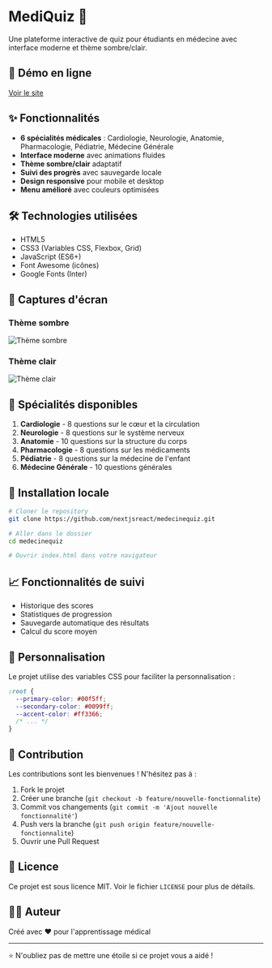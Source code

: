 # MediQuiz 🏥

Une plateforme interactive de quiz pour étudiants en médecine avec interface moderne et thème sombre/clair.

## 🚀 Démo en ligne
[Voir le site](https://nextjsreact.github.io/medecinequiz)

## ✨ Fonctionnalités

- **6 spécialités médicales** : Cardiologie, Neurologie, Anatomie, Pharmacologie, Pédiatrie, Médecine Générale
- **Interface moderne** avec animations fluides
- **Thème sombre/clair** adaptatif
- **Suivi des progrès** avec sauvegarde locale
- **Design responsive** pour mobile et desktop
- **Menu amélioré** avec couleurs optimisées

## 🛠️ Technologies utilisées

- HTML5
- CSS3 (Variables CSS, Flexbox, Grid)
- JavaScript (ES6+)
- Font Awesome (icônes)
- Google Fonts (Inter)

## 📱 Captures d'écran

### Thème sombre
![Thème sombre](https://via.placeholder.com/800x400/0a0a0f/00f5ff?text=MediQuiz+Thème+Sombre)

### Thème clair
![Thème clair](https://via.placeholder.com/800x400/fafbfc/0066ff?text=MediQuiz+Thème+Clair)

## 🎯 Spécialités disponibles

1. **Cardiologie** - 8 questions sur le cœur et la circulation
2. **Neurologie** - 8 questions sur le système nerveux
3. **Anatomie** - 10 questions sur la structure du corps
4. **Pharmacologie** - 8 questions sur les médicaments
5. **Pédiatrie** - 8 questions sur la médecine de l'enfant
6. **Médecine Générale** - 10 questions générales

## 🚀 Installation locale

```bash
# Cloner le repository
git clone https://github.com/nextjsreact/medecinequiz.git

# Aller dans le dossier
cd medecinequiz

# Ouvrir index.html dans votre navigateur
```

## 📈 Fonctionnalités de suivi

- Historique des scores
- Statistiques de progression
- Sauvegarde automatique des résultats
- Calcul du score moyen

## 🎨 Personnalisation

Le projet utilise des variables CSS pour faciliter la personnalisation :

```css
:root {
  --primary-color: #00f5ff;
  --secondary-color: #0099ff;
  --accent-color: #ff3366;
  /* ... */
}
```

## 🤝 Contribution

Les contributions sont les bienvenues ! N'hésitez pas à :

1. Fork le projet
2. Créer une branche (`git checkout -b feature/nouvelle-fonctionnalite`)
3. Commit vos changements (`git commit -m 'Ajout nouvelle fonctionnalité'`)
4. Push vers la branche (`git push origin feature/nouvelle-fonctionnalite`)
5. Ouvrir une Pull Request

## 📄 Licence

Ce projet est sous licence MIT. Voir le fichier `LICENSE` pour plus de détails.

## 👨‍💻 Auteur

Créé avec ❤️ pour l'apprentissage médical

---

⭐ N'oubliez pas de mettre une étoile si ce projet vous a aidé !